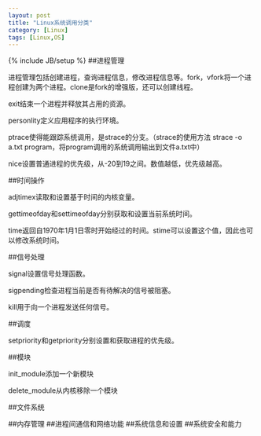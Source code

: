 ```yaml
---
layout: post
title: "Linux系统调用分类"
category: [Linux]
tags: [Linux,OS]
---
```

{% include JB/setup %}
##进程管理

进程管理包括创建进程，查询进程信息，修改进程信息等。fork，vfork将一个进程创建为两个进程。clone是fork的增强版，还可以创建线程。

exit结束一个进程并释放其占用的资源。

personlity定义应用程序的执行环境。

ptrace使得能跟踪系统调用，是strace的分支。（strace的使用方法 strace -o a.txt program，将program调用的系统调用输出到文件a.txt中）

nice设置普通进程的优先级，从-20到19之间。数值越低，优先级越高。

##时间操作

adjtimex读取和设置基于时间的内核变量。

gettimeofday和settimeofday分别获取和设置当前系统时间。

time返回自1970年1月1日零时开始经过的时间。stime可以设置这个值，因此也可以修改系统时间。

##信号处理

signal设置信号处理函数。

sigpending检查进程当前是否有待解决的信号被阻塞。

kill用于向一个进程发送任何信号。

##调度

setpriority和getpriority分别设置和获取进程的优先级。

##模块

init_module添加一个新模块

delete_module从内核移除一个模块

##文件系统


##内存管理
##进程间通信和网络功能
##系统信息和设置
##系统安全和能力

